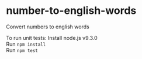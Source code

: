 # number-to-english-words
Convert numbers to english words

To run unit tests:
Install node.js v9.3.0  
Run `npm install`  
Run `npm test`  
